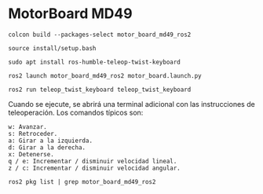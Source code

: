 # MotorBoard MD49

```
colcon build --packages-select motor_board_md49_ros2
```
```
source install/setup.bash
```
```
sudo apt install ros-humble-teleop-twist-keyboard
```
```
ros2 launch motor_board_md49_ros2 motor_board.launch.py
```

```
ros2 run teleop_twist_keyboard teleop_twist_keyboard
```

Cuando se ejecute, se abrirá una terminal adicional con las instrucciones de teleoperación. Los comandos típicos son:

```
w: Avanzar.
s: Retroceder.
a: Girar a la izquierda.
d: Girar a la derecha.
x: Detenerse.
q / e: Incrementar / disminuir velocidad lineal.
z / c: Incrementar / disminuir velocidad angular.
```

```
ros2 pkg list | grep motor_board_md49_ros2
```